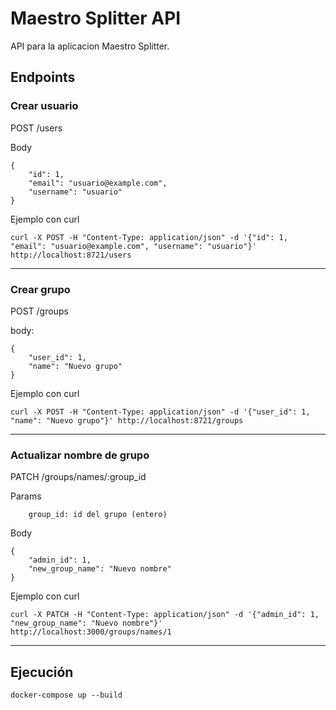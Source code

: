 # Maestro Splitter API

API para la aplicacion Maestro Splitter.

## Endpoints

### Crear usuario

POST /users

Body

```
{
    "id": 1,
    "email": "usuario@example.com",
    "username": "usuario"
}
```

Ejemplo con curl

```
curl -X POST -H "Content-Type: application/json" -d '{"id": 1, "email": "usuario@example.com", "username": "usuario"}' http://localhost:8721/users
```

---

### Crear grupo

POST /groups

body:

```
{
    "user_id": 1,
    "name": "Nuevo grupo"
}

```

Ejemplo con curl

```
curl -X POST -H "Content-Type: application/json" -d '{"user_id": 1, "name": "Nuevo grupo"}' http://localhost:8721/groups
```

---

### Actualizar nombre de grupo

PATCH /groups/names/:group_id

Params

```
    group_id: id del grupo (entero)
```

Body

```
{
    "admin_id": 1,
    "new_group_name": "Nuevo nombre"
}
```

Ejemplo con curl

```
curl -X PATCH -H "Content-Type: application/json" -d '{"admin_id": 1, "new_group_name": "Nuevo nombre"}' http://localhost:3000/groups/names/1
```

---

## Ejecución

```
docker-compose up --build
```
